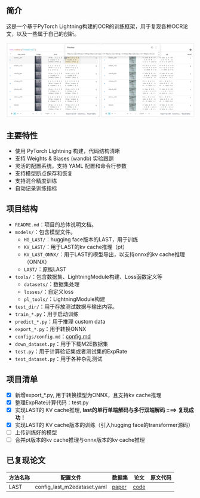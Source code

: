 ## 简介
这是一个基于PyTorch Lightning构建的OCR的训练框架，用于复现各种OCR论文，以及一些属于自己的创新。  
<p align="center">
    <img src="./vis/1.jpg" alt="示例图片" width="800"/>
</p> 

## 主要特性
- 使用 PyTorch Lightning 构建，代码结构清晰
- 支持 Weights & Biases (wandb) 实验跟踪
- 灵活的配置系统，支持 YAML 配置和命令行参数
- 支持模型断点保存和恢复
- 支持混合精度训练
- 自动记录训练指标

## 项目结构
- `README.md`：项目的总体说明文档。
- `models/`：包含模型文件。
  - `HG_LAST/`：hugging face版本的LAST，用于训练
  - `KV_LAST/`：用于LAST的kv cache推理（pt）
  - `KV_LAST_ONNX/`：用于LAST的模型导出，以支持onnx的kv cache推理（ONNX）
  - `LAST/`：原版LAST
- `tools/`：包含数据集、LightningModule构建、Loss函数定义等
  - `datasets/`：数据集处理
  - `losses/`：自定义loss
  - `pl_tools/`：LightningModule构建
- `test_dir/`：用于存放测试数据与输出内容。
- `train_*.py`：用于启动训练
- `predict_*.py`：用于推理 custom data
- `export_*.py`：用于转换ONNX
- `configs/config.md`：[config.md](configs/config.md)
- `down_dataset.py`：用于下载M2E数据集
- `test.py`：用于计算验证集或者测试集的ExpRate
- `test_dataset.py`：用于各种杂乱测试

## 项目清单
- [x] 新增export_*.py, 用于转换模型为ONNX，且支持kv cache推理
- [x] 整理ExpRate计算代码：test.py
- [x] 实现LAST的 KV cache推理, **last的单行单端解码与多行双端解码 ===> 复现成功！**
- [x] 实现LAST的 KV cache版本的训练（引入hugging face的transformer源码）
- [ ] 上传训练好的模型
- [ ] 合并pt版本的kv cache推理与onnx版本的kv cache推理

## 已复现论文
| **方法名称** | **配置文件** | **数据集** | **论文** | **原文代码** |
| --- | --- | --- | --- | --- |
| LAST | config_last_m2edataset.yaml | [paper](https://dl.acm.org/doi/abs/10.1145/3581783.3612499) | [code](https://github.com/HCIILAB/LAST) |



